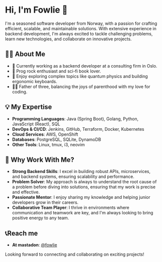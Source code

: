 # Hi, I'm Fowlie 👋

I'm a seasoned software developer from Norway, with a passion for crafting efficient, scalable, and maintainable solutions. With extensive experience in backend development, I'm always excited to tackle challenging problems, learn new technologies, and collaborate on innovative projects.

## 👨‍💻 About Me

- 💼 Currently working as a backend developer at a consulting firm in Oslo.
- 🎸 Prog rock enthusiast and sci-fi book lover.
- 🧠 Enjoy exploring complex topics like quantum physics and building ergonomic keyboards.
- 👨‍👧 Father of three, balancing the joys of parenthood with my love for coding.

## 💡 My Expertise

- **Programming Languages**: Java (Spring Boot), Golang, Python, JavaScript (React), SQL
- **DevOps & CI/CD**: Jenkins, GitHub, Terraform, Docker, Kubernetes
- **Cloud Services**: AWS, OpenShift
- **Databases**: PostgreSQL, SQLite, DynamoDB
- **Other Tools**: Linux, tmux, i3, neovim

## 🌟 Why Work With Me?

- **Strong Backend Skills**: I excel in building robust APIs, microservices, and backend systems, ensuring scalability and performance.
- **Problem Solver**: My approach is always to understand the root cause of a problem before diving into solutions, ensuring that my work is precise and effective.
- **Passionate Mentor**: I enjoy sharing my knowledge and helping junior developers grow in their careers.
- **Collaborative Team Player**: I thrive in environments where communication and teamwork are key, and I'm always looking to bring positive energy to any team.

## 📞Reach me

- **At mastadon**: <a rel="me" href="https://mastodon.social/@fowlie">@fowlie</a>

Looking forward to connecting and collaborating on exciting projects!
